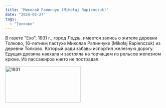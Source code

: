 ```yaml
---
title: "Миколай Рапинчук (Mikołaj Rapienczuk)"
date: "2024-03-27"
tags: 
  - "Толково"
---
```


В газете "Ехо", 1931 г., город Лодзь, имеется запись о жителе деревни Толково, 16-летнем пастухе Миколае Рапинчуке (Mikołaj Rapienczuk) из деревни Толково. Который ради забавы испортил железную дорогу. Едущая дрезина наехала и застряла на торчащем из рельсов железном крюке. Из пассажиров никто не пострадал.

<a data-flickr-embed="true" href="https://www.flickr.com/photos/98644112@N04/53635503101/in/dateposted-public/" title="1931"><img src="https://live.staticflickr.com/65535/53635503101_4176435c49_m.jpg" width="240" height="117" alt="1931"/></a><script async src="//embedr.flickr.com/assets/client-code.js" charset="utf-8"></script>
